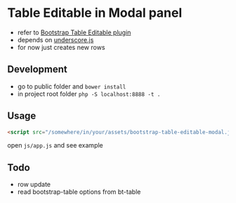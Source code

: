 # Table Editable in Modal panel
* refer to [Bootstrap Table Editable plugin](https://github.com/wenzhixin/bootstrap-table/tree/master/src/extensions/editable)
* depends on [underscore.js](http://underscorejs.org/)
* for now just creates new rows

## Development
* go to public folder and `bower install`
* in project root folder `php -S localhost:8888 -t .`

## Usage

```html
<script src="/somewhere/in/your/assets/bootstrap-table-editable-modal.js"></script>
```

open `js/app.js` and see example

## Todo
* row update
* read bootstrap-table options from bt-table
